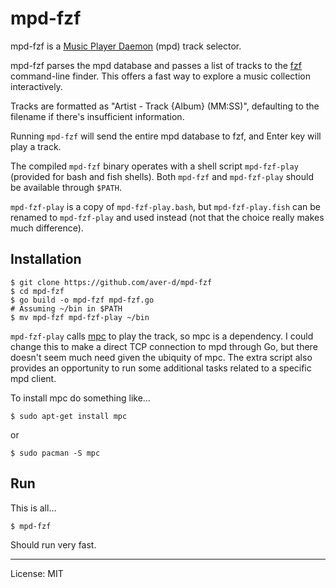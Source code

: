 # mpd-fzf

mpd-fzf is a [Music Player Daemon][mpd] (mpd) track selector.

mpd-fzf parses the mpd database and passes a list of tracks to the [fzf][fzf] command-line finder. This offers a fast way to explore a music collection interactively.

Tracks are formatted as "Artist - Track {Album} (MM:SS)", defaulting to the filename if there's insufficient information.

Running `mpd-fzf` will send the entire mpd database to fzf, and Enter key will play a track.

The compiled `mpd-fzf` binary operates with a shell script `mpd-fzf-play` (provided for bash and fish shells). Both `mpd-fzf` and `mpd-fzf-play` should be available through `$PATH`.

`mpd-fzf-play` is a copy of `mpd-fzf-play.bash`, but `mpd-fzf-play.fish` can be renamed to `mpd-fzf-play` and used instead (not that the choice really makes much difference).


## Installation

    $ git clone https://github.com/aver-d/mpd-fzf
    $ cd mpd-fzf
    $ go build -o mpd-fzf mpd-fzf.go
    # Assuming ~/bin in $PATH
    $ mv mpd-fzf mpd-fzf-play ~/bin

`mpd-fzf-play` calls [mpc][mpc] to play the track, so mpc is a dependency. I could change this to make a direct TCP connection to mpd through Go, but there doesn't seem much need given the ubiquity of mpc. The extra script also provides an opportunity to run some additional tasks related to a specific mpd client.

To install mpc do something like…

    $ sudo apt-get install mpc

or

    $ sudo pacman -S mpc

## Run

This is all…

    $ mpd-fzf

Should run very fast.

____

License: MIT

[mpd]: https://www.musicpd.org
[mpc]: https://www.musicpd.org/clients/mpc
[fzf]: https://github.com/junegunn/fzf

